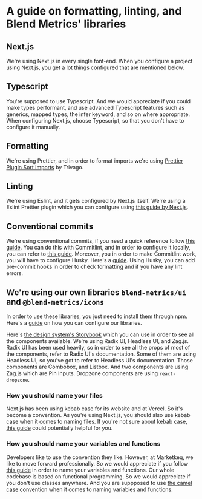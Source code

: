 # A guide on formatting, linting, and Blend Metrics' libraries

## Next.js

We're using Next.js in every single font-end. When you configure a project using Next.js, you get a lot things configured that are mentioned below.

## Typescript

You're supposed to use Typescript. And we would appreciate if you could make types performant, and use advanced Typescript features such as generics, mapped types, the infer keyword, and so on where appropriate. When configuring Next.js, choose Typescript, so that you don't have to configure it manually.

## Formatting

We're using Prettier, and in order to format imports we're using [Prettier Plugin Sort Imports](https://github.com/trivago/prettier-plugin-sort-imports) by Trivago.

## Linting

We're using Eslint, and it gets configured by Next.js itself. We're using a Eslint Prettier plugin which you can configure using [this guide by Next.js](https://nextjs.org/docs/app/building-your-application/configuring/eslint#prettier).

## Conventional commits

We're using conventional commits, if you need a quick reference follow [this guide](https://www.conventionalcommits.org/en/v1.0.0/). You can do this with Commitlint, and in order to configure it locally, you can refer to [this guide](https://commitlint.js.org/#/guides-local-setup). Moreover, you in order to make Commitlint work, you will have to configure Husky. Here's a [guide](https://typicode.github.io/husky/getting-started.html). Using Husky, you can add pre-commit hooks in order to check formatting and if you have any lint errors.

## We're using our own libraries `blend-metrics/ui` and `@blend-metrics/icons`

In order to use these libraries, you just need to install them through npm. Here's a [guide](https://github.com/dheerajsinghnagdali/blend-metrics-getting-started) on how you can configure our libraries.

Here's [the design system's Storybook](https://blend-metrics-ui.vercel.app/) which you can use in order to see all the components available. We're using Radix UI, Headless UI, and Zag.js. Radix UI has been used heavily, so in order to see all the props of most of the components, refer to Radix UI's documentation. Some of them are using Headless UI, so you've got to refer to Headless UI's documentation. Those components are Combobox, and Listbox. And two components are using Zag.js which are Pin Inputs. Dropzone components are using `react-dropzone`.

### How you should name your files

Next.js has been using kebab case for its website and at Vercel. So it's become a convention. As you're using Next.js, you should also use kebab case when it comes to naming files. If you're not sure about kebab case, [this guide](https://developer.mozilla.org/en-US/docs/Glossary/Kebab_case) could potentially helpful for you.

### How you should name your variables and functions

Developers like to use the convention they like. However, at Marketkeq, we like to move forward professionally. So we would appreciate if you follow [this guide](https://github.com/kettanaito/naming-cheatsheet) in order to name your variables and functions. Our whole codebase is based on functional programming. So we would appreciate if you don't use classes anywhere. And you are suppposed to use [the camel case](https://developer.mozilla.org/en-US/docs/Glossary/Camel_case) convention when it comes to naming variables and functions.
